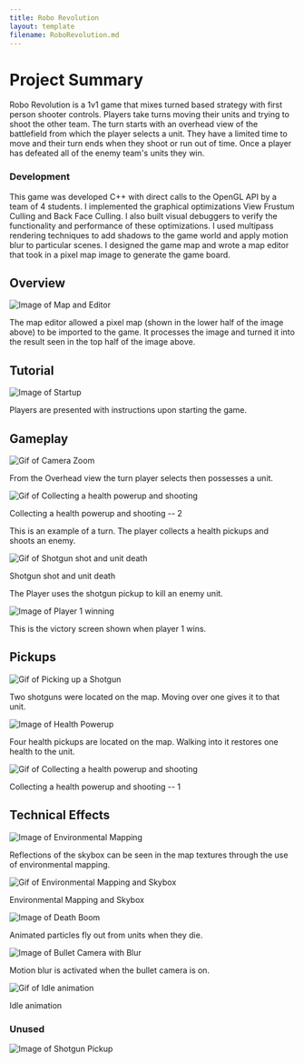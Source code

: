 ```yaml
---
title: Robo Revolution
layout: template
filename: RoboRevolution.md
---
```


# Project Summary

Robo Revolution is a 1v1 game that mixes turned based strategy with first person shooter controls.
Players take turns moving their units and trying to shoot the other team.
The turn starts with an overhead view of the battlefield from which the player selects a unit. 
They have a limited time to move and their turn ends when they shoot or run out of time.
Once a player has defeated all of the enemy team's units they win.


### Development

This game was developed C++ with direct calls to the OpenGL API by a team of 4 students. 
I implemented the graphical optimizations View Frustum Culling and Back Face Culling. I also built 
visual debuggers to verify the functionality and performance of these optimizations. I used multipass
rendering techniques to add shadows to the game world and apply motion blur to particular scenes. 
I designed the game map and wrote a map editor that took in a pixel map image to generate the game board. 
   

## Overview

![Image of Map and Editor](https://loganthatcher.com/images/RoboRev/mapEditorAndOverhead.png)

  The map editor allowed a pixel map (shown in the lower half of the image above) to be imported to the game.
  It processes the image and turned it into the result seen in the top half of the image above.


## Tutorial

![Image of Startup](https://loganthatcher.com/images/RoboRev/startup.png)

  Players are presented with instructions upon starting the game.


## Gameplay

![Gif of Camera Zoom](https://loganthatcher.com/images/RoboRev/cameraZoom.gif)

  From the Overhead view the turn player selects then possesses a unit.

![Gif of Collecting a health powerup and shooting](https://loganthatcher.com/images/RoboRev/healthPowerupAndShooting2.gif)

  Collecting a health powerup and shooting -- 2

  This is an example of a turn. The player collects a health pickups and shoots an enemy.

![Gif of Shotgun shot and unit death](https://loganthatcher.com/images/RoboRev/ShotgunShotAndUnitDeath.gif)

  Shotgun shot and unit death

  The Player uses the shotgun pickup to kill an enemy unit.

![Image of Player 1 winning](https://loganthatcher.com/images/RoboRev/player1win.png)

  This is the victory screen shown when player 1 wins.


## Pickups

![Gif of Picking up a Shotgun](https://loganthatcher.com/images/RoboRev/PickingUpShotgun.gif)

  Two shotguns were located on the map. Moving over one gives it to that unit.

![Image of Health Powerup](https://loganthatcher.com/images/RoboRev/healthpowerup.png)

  Four health pickups are located on the map. Walking into it restores one health to the unit.

![Gif of Collecting a health powerup and shooting](https://loganthatcher.com/images/RoboRev/healthPowerupAndShooting1.gif)

  Collecting a health powerup and shooting -- 1


## Technical Effects

![Image of Environmental Mapping](https://loganthatcher.com/images/RoboRev/environmentalMapping.png)

  Reflections of the skybox can be seen in the map textures through the use of environmental mapping.

![Gif of Environmental Mapping and Skybox](https://loganthatcher.com/images/RoboRev/EnvironmentalMappingAndSkybox.gif)

  Environmental Mapping and Skybox

![Image of Death Boom](https://loganthatcher.com/images/RoboRev/deathBoom.png)

  Animated particles fly out from units when they die.

![Image of Bullet Camera with Blur](https://loganthatcher.com/images/RoboRev/bulletCameraWithBlur.png)

  Motion blur is activated when the bullet camera is on.

![Gif of Idle animation](https://loganthatcher.com/images/RoboRev/IdleAnimation.gif)

  Idle animation


### Unused

![Image of Shotgun Pickup](https://loganthatcher.com/images/RoboRev/shotgunpickup.png)
